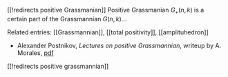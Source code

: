 [[!redirects positive Grassmanian]]
Positive Grassmanian $G_+(n,k)$ is a certain part of the Grassmannian $G(n,k)$...
 
Related entries: [[Grassmannian]], [[total positivity]], [[amplituhedron]]

* Alexander Postnikov, _Lectures on positive Grassmannian_, writeup by A. Morales, [pdf](http://www-math.mit.edu/~ahmorales/18.318lecs/lectures.pdf)

[[!redirects positive grassmannian]]